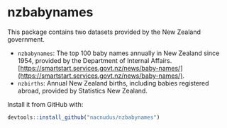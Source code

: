 # nzbabynames

This package contains two datasets provided by the New Zealand government.

* `nzbabynames`: The top 100 baby names annually in New
Zealand since 1954, provided by the Department of Internal Affairs.
[https://smartstart.services.govt.nz/news/baby-names/](https://smartstart.services.govt.nz/news/baby-names/).
* `nzbirths`: Annual New Zealand births, including babies registered abroad,
  provided by Statistics New Zealand.


Install it from GitHub with:

```r
devtools::install_github("nacnudus/nzbabynames")
```
